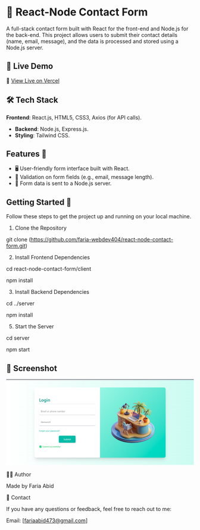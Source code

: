# 📝 React-Node Contact Form

A full-stack contact form built with React for the front-end and Node.js for the back-end. This project allows users to submit their contact details (name, email, message), and the data is processed and stored using a Node.js server.

## 🚀 Live Demo

🔗 [View Live on Vercel](https://react-node-contact-form.vercel.app/)

## 🛠️ Tech Stack

  **Frontend**: React.js, HTML5, CSS3, Axios (for API calls).
- **Backend**: Node.js, Express.js.
- **Styling**: Tailwind CSS.

## Features 🌟

- 🖥️ User-friendly form interface built with React.
- 📝 Validation on form fields (e.g., email, message length).
- 📡 Form data is sent to a Node.js server.

## Getting Started 🚀

Follow these steps to get the project up and running on your local machine.

1. Clone the Repository

git clone (https://github.com/faria-webdev404/react-node-contact-form.git)


 2. Install Frontend Dependencies

  cd react-node-contact-form/client

   npm install

 3. Install Backend Dependencies

   cd ../server

   npm install

  5. Start the Server

  cd server

   npm start
 
## 📸 Screenshot

![App Screenshot](src/assets/images/project4.png)

🙋‍♀️ Author

 Made by Faria Abid
 
 💬 Contact

If you have any questions or feedback, feel free to reach out to me:

Email: [fariaabid473@gmail.com]



